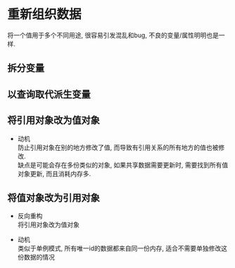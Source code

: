 # 重新组织数据
将一个值用于多个不同用途, 很容易引发混乱和bug, 不良的变量/属性明明也是一样.

## 拆分变量


## 以查询取代派生变量


## 将引用对象改为值对象
- 动机  
防止引用对象在别的地方修改了值, 而导致有引用关系的所有地方的值也被修改.  
缺点是可能会存在多份类似的对象, 如果共享数据需要更新时, 需要找到所有值对象更新, 而且消耗内存多.

## 将值对象改为引用对象
- 反向重构  
将引用对象改为值对象

- 动机  
类似于单例模式, 所有唯一id的数据都来自同一份内存, 适合不需要单独修改这份数据的情况
